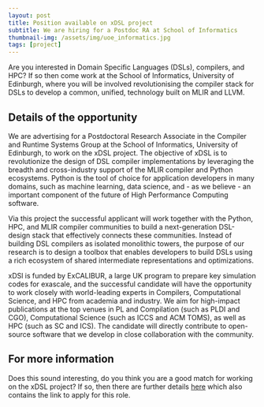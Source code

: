 ```yaml
---
layout: post
title: Position available on xDSL project
subtitle: We are hiring for a Postdoc RA at School of Informatics
thumbnail-img: /assets/img/uoe_informatics.jpg
tags: [project]
---
```


Are you interested in Domain Specific Languages (DSLs), compilers, and HPC? If so then come work at the School of Informatics, University of Edinburgh, where you will be involved revolutionising the compiler stack for DSLs to develop a common, unified, technology built on MLIR and LLVM.

## Details of the opportunity

We are advertising for a Postdoctoral Research Associate in the Compiler and Runtime Systems Group at the School of Informatics, University of Edinburgh, to work on the xDSL project. The objective of xDSL is to revolutionize the design of DSL compiler implementations by leveraging the breadth and cross-industry support of the MLIR compiler and Python ecosystems. Python is the tool of choice for application developers in many domains, such as machine learning, data science, and - as we believe - an important component of the future of High Performance Computing software. 

Via this project the successful applicant will work together with the Python, HPC, and MLIR compiler communities to build a next-generation DSL-design stack that effectively connects these communities. Instead of building DSL compilers as isolated monolithic towers, the purpose of our research is to design a toolbox that enables developers to build DSLs using a rich ecosystem of shared intermediate representations and optimizations.

xDSl is funded by ExCALIBUR, a large UK program to prepare key simulation codes for exascale, and the successful candidate will have the opportunity to work closely with world-leading experts in Compilers, Computational Science, and HPC from academia and industry. We aim for high-impact publications at the top venues in PL and Compilation (such as PLDI and CGO), Computational Science (such as ICCS and ACM TOMS), as well as HPC (such as SC and ICS). The candidate will directly contribute to open-source software that we develop in close collaboration with the community.

## For more information

Does this sound interesting, do you think you are a good match for working on the xDSL project? If so, then there are further details [here](https://elxw.fa.em3.oraclecloud.com/hcmUI/CandidateExperience/en/sites/CX_1001/job/2586/) which also contains the link to apply for this role.
